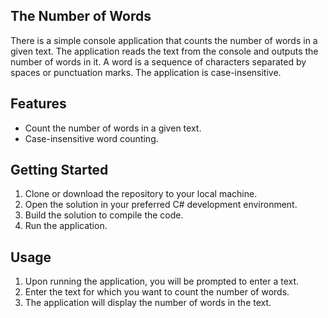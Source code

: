 ## The Number of Words
There is a simple console application that counts the number of words in a given text. The application reads the text from the console and outputs the number of words in it. A word is a sequence of characters separated by spaces or punctuation marks. The application is case-insensitive.

## Features
- Count the number of words in a given text.
- Case-insensitive word counting.

## Getting Started
1. Clone or download the repository to your local machine.
2. Open the solution in your preferred C# development environment.
3. Build the solution to compile the code.
4. Run the application.

## Usage
1. Upon running the application, you will be prompted to enter a text.
2. Enter the text for which you want to count the number of words.
3. The application will display the number of words in the text.
